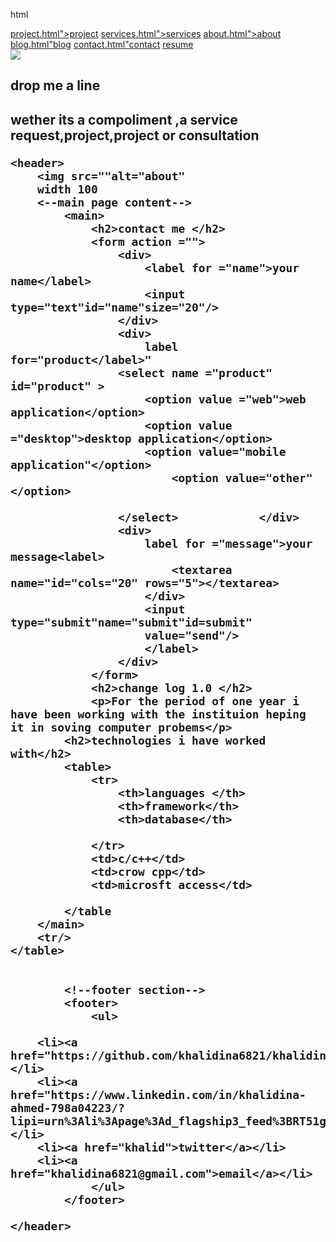 html<!AbouTYPE html>
<html lang="en">
<head>
    <meta charset="UTF-8">
    <meta http-equiv="X-UA-Compatible" content="IE=edge">
    <meta name="viewport" content="width=device-width, initial-scale=1.0">
    <title>Document</title>
</head>
<body>
   <nav>
       <a href="">project.html">project</a>
       <a href="">services.html">services</a>
       <a href="r">about.html">about</a>
       <a href="">blog.html"blog</a>
       <a href="+254723118104">contact.html"contact</a>
       <a href="">resume</a>
   </nav>
</header>
<img src="alt"="about">
<h2>drop me a line <h2>
    <p>wether its a compoliment ,a service request,project,project or consultation </p>

    <header>
        <img src=""alt="about"
        width 100
        <--main page content-->
            <main>
                <h2>contact me </h2>
                <form action ="">
                    <div>
                        <label for ="name">your name</label>
                        <input type="text"id="name"size="20"/>
                    </div>
                    <div>
                        label for="product</label>"     
                    <select name ="product"  id="product" >
                        <option value ="web">web application</option>
                        <option value ="desktop">desktop application</option>
                        <option value="mobile application"</option>
                            <option value="other"</option>

                    </select>            </div>
                    <div>
                        label for ="message">your message<label>
                            <textarea name="id="cols="20" rows="5"></textarea>
                        </div>
                        <input type="submit"name="submit"id=submit"
                        value="send"/>
                        </label>
                    </div>
                </form>
                <h2>change log 1.0 </h2>
                <p>For the period of one year i have been working with the instituion heping it in soving computer probems</p>
            <h2>technologies i have worked with</h2>
            <table>
                <tr>
                    <th>languages </th>
                    <th>framework</th>
                    <th>database</th>

                </tr>
                <td>c/c++</td>
                <td>crow cpp</td>
                <td>microsft access</td>
                
            </table
        </main>
        <tr/>
    </table>
    
    
            <!--footer section-->
            <footer>
                <ul>
                    
        <li><a href="https://github.com/khalidina6821/khalidina6821">github</a></li>
        <li><a href="https://www.linkedin.com/in/khalidina-ahmed-798a04223/?lipi=urn%3Ali%3Apage%3Ad_flagship3_feed%3BRT51gaX4Rcuq7mSKou7%2FbA%3D%3D">linked</a></li>
        <li><a href="khalid">twitter</a></li>
        <li><a href="khalidina6821@gmail.com">email</a></li>
                </ul>
            </footer>
            
    </header>
